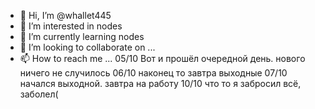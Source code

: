 - 👋 Hi, I’m @whallet445
- 👀 I’m interested in nodes
- 🌱 I’m currently learning nodes
- 💞️ I’m looking to collaborate on ...
- 📫 How to reach me ...
05/10 Вот и прошёл очередной день. нового ничего не случилось
  06/10 наконец то завтра выходные
07/10 начался выходной. завтра на работу
10/10 что то я забросил всё, заболел(

